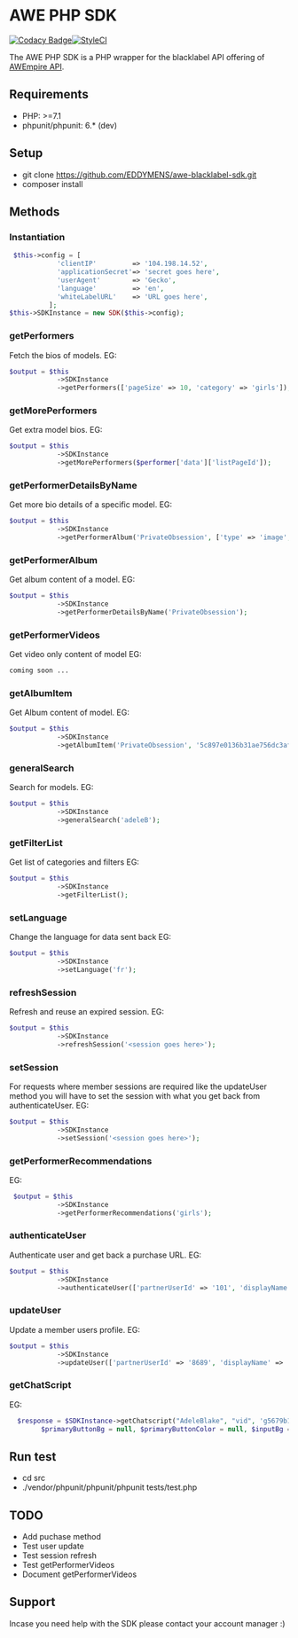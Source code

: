 # AWE PHP SDK

[![Codacy Badge](https://api.codacy.com/project/badge/Grade/989042d96d2b42b28d98c0c098bceeef)](https://app.codacy.com/app/EDDYMENS/awe-html-kit?utm_source=github.com&utm_medium=referral&utm_content=EDDYMENS/awe-html-kit&utm_campaign=Badge_Grade_Dashboard)[![StyleCI](https://github.styleci.io/repos/223872088/shield?branch=master)](https://github.styleci.io/repos/223872088)

The AWE PHP SDK is a PHP wrapper for the blacklabel API offering of  [AWEmpire API](http://awempire.com).

## Requirements

- PHP: >=7.1
- phpunit/phpunit: 6.* (dev)

## Setup 
- git clone https://github.com/EDDYMENS/awe-blacklabel-sdk.git
- composer install
## Methods 
### Instantiation 
```PHP
 $this->config = [
            'clientIP'         => '104.198.14.52',
            'applicationSecret'=> 'secret goes here',
            'userAgent'        => 'Gecko',
            'language'         => 'en',
            'whiteLabelURL'    => 'URL goes here',
          ];
$this->SDKInstance = new SDK($this->config);
```
### getPerformers
Fetch the bios of models. 
EG:
```PHP
$output = $this
            ->SDKInstance
            ->getPerformers(['pageSize' => 10, 'category' => 'girls']);

```
### getMorePerformers
Get extra model bios. 
EG:
```PHP
$output = $this
            ->SDKInstance
            ->getMorePerformers($performer['data']['listPageId']);
```

### getPerformerDetailsByName
Get more bio details of a specific model. 
EG:
```PHP 
$output = $this
            ->SDKInstance
            ->getPerformerAlbum('PrivateObsession', ['type' => 'image', 'privacy' => 'exclusive']);
```
### getPerformerAlbum
Get album content of a model. 
EG: 
```PHP 
$output = $this
            ->SDKInstance
            ->getPerformerDetailsByName('PrivateObsession');
```
### getPerformerVideos
Get video only content of model 
EG: 
```PHP 
coming soon ...
```
### getAlbumItem
Get Album content of model.
EG: 
```PHP 
$output = $this
            ->SDKInstance
            ->getAlbumItem('PrivateObsession', '5c897e0136b31ae756dc3afd');
```
### generalSearch
Search for models. 
EG: 
```PHP 
$output = $this
            ->SDKInstance
            ->generalSearch('adeleB');
```
### getFilterList
Get list of categories and filters 
EG:
```PHP 
$output = $this
            ->SDKInstance
            ->getFilterList();
```
### setLanguage
Change the language for data sent back 
EG: 
```PHP 
$output = $this
            ->SDKInstance
            ->setLanguage('fr');
```
### refreshSession
Refresh and reuse an expired session. 
EG: 
```PHP 
$output = $this
            ->SDKInstance
            ->refreshSession('<session goes here>');
```
### setSession
For requests where member sessions are required like the updateUser method
you will have to set the session with what you get back from authenticateUser.
EG: 
```PHP 
$output = $this
            ->SDKInstance
            ->setSession('<session goes here>');
```
### getPerformerRecommendations
EG: 
```PHP 
 $output = $this
            ->SDKInstance
            ->getPerformerRecommendations('girls');
```
### authenticateUser
Authenticate user and get back a purchase URL.
EG: 
```PHP 
$output = $this
            ->SDKInstance
            ->authenticateUser(['partnerUserId' => '101', 'displayName' => 'John Doe', 'email' => 'test@test.com']);
```
### updateUser
Update a member users profile. 
EG: 
```PHP 
$output = $this
            ->SDKInstance
            ->updateUser(['partnerUserId' => '8689', 'displayName' => 'John Doe', 'email' => 'test@test.com']);
```
### getChatScript
EG: 
```PHP 
  $response = $SDKInstance->getChatscript("AdeleBlake", "vid", 'g5679b10435a7ff3449c76e44aa1d27a1',
        $primaryButtonBg = null, $primaryButtonColor = null, $inputBg = null, $inputColor = null);
```
## Run test
- cd src 
- ./vendor/phpunit/phpunit/phpunit  tests/test.php
## TODO
- Add puchase method
- Test user update 
- Test session refresh
- Test getPerformerVideos
- Document getPerformerVideos

## Support 
Incase you need help with the SDK please contact your account manager :)